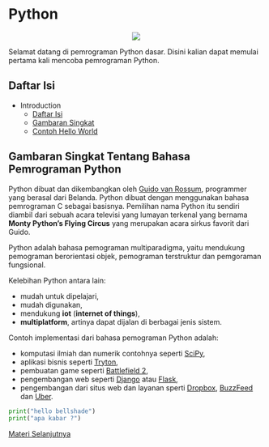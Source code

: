 # Python

<p align="center">
  <img src="https://www.python.org/static/community_logos/python-logo-master-v3-TM.png">
<p>

Selamat datang di pemrograman Python dasar. Disini kalian dapat memulai pertama kali mencoba pemrograman Python.

<a id="1"><h2>Daftar Isi</h2></a>

- Introduction
  - [Daftar Isi](#1)
  - [Gambaran Singkat](#2)
  - [Contoh Hello World](#3)

<a id="2"><h2>Gambaran Singkat Tentang Bahasa Pemrograman Python</h2></a>

Python dibuat dan dikembangkan oleh [Guido van Rossum](https://en.wikipedia.org/wiki/Guido_van_Rossum), programmer yang berasal dari Belanda. Python dibuat dengan menggunakan bahasa pemrograman C sebagai basisnya. Pemilihan nama Python itu sendiri diambil dari sebuah acara televisi yang lumayan terkenal yang bernama **Monty Python’s Flying Circus** yang merupakan acara sirkus favorit dari Guido.

Python adalah bahasa pemograman multiparadigma, yaitu mendukung pemograman berorientasi objek, pemograman terstruktur dan pemgoraman fungsional.

Kelebihan Python antara lain:

- mudah untuk dipelajari,
- mudah digunakan,
- mendukung **iot** (**internet of things**),
- **multiplatform**, artinya dapat dijalan di berbagai jenis sistem.

Contoh implementasi dari bahasa pemograman Python adalah:

- komputasi ilmiah dan numerik contohnya seperti <a href="https://scipy.org/" target="_blank">SciPy</a>,
- aplikasi bisnis seperti <a href="https://www.tryton.org/" target="_blank">Tryton</a>,
- pembuatan game seperti <a href="https://en.wikipedia.org/wiki/Battlefield_2" target="_blank">Battlefield 2</a>,
- pengembangan web seperti <a href="https://www.djangoproject.com" target="_blank">Django</a> atau <a href="https://flask.palletsprojects.com" target="_blank">Flask</a>,
- pengembangan dari situs web dan layanan sperti <a href="https://www.dropbox.com" target="_blank">Dropbox</a>, <a href="https://www.buzzfeed.com" target="_blank">BuzzFeed</a> dan <a href="https://www.uber.com" target="_blank">Uber</a>.

```python
print("hello bellshade")
print("apa kabar ?")
```

[Materi Selanjutnya](../02_tipe_data)
